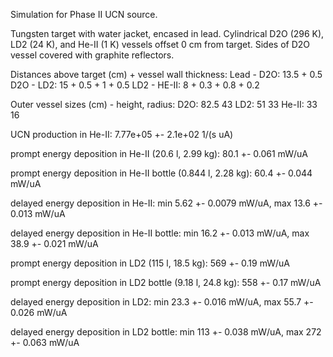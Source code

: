 Simulation for Phase II UCN source.

Tungsten target with water jacket, encased in lead.
Cylindrical D2O (296 K), LD2 (24 K), and He-II (1 K) vessels offset 0 cm from target.
Sides of D2O vessel covered with graphite reflectors.

Distances above target (cm) + vessel wall thickness:
Lead - D2O: 13.5 + 0.5
D2O - LD2: 15 + 0.5 + 1 + 0.5
LD2 - HE-II: 8 + 0.3 + 0.8 + 0.2

Outer vessel sizes (cm) - height, radius:
D2O: 82.5 43
LD2: 51 33
He-II: 33 16

UCN production in He-II:
7.77e+05 +- 2.1e+02 1/(s uA)

prompt energy deposition in He-II (20.6 l, 2.99 kg):
80.1 +- 0.061 mW/uA

prompt energy deposition in He-II bottle (0.844 l, 2.28 kg):
60.4 +- 0.044 mW/uA

delayed energy deposition in He-II:
min 5.62 +- 0.0079 mW/uA, max 13.6 +- 0.013 mW/uA

delayed energy deposition in He-II bottle:
min 16.2 +- 0.013 mW/uA, max 38.9 +- 0.021 mW/uA

prompt energy deposition in LD2 (115 l, 18.5 kg):
569 +- 0.19 mW/uA

prompt energy deposition in LD2 bottle (9.18 l, 24.8 kg):
558 +- 0.17 mW/uA

delayed energy deposition in LD2:
min 23.3 +- 0.016 mW/uA, max 55.7 +- 0.026 mW/uA

delayed energy deposition in LD2 bottle:
min 113 +- 0.038 mW/uA, max 272 +- 0.063 mW/uA

